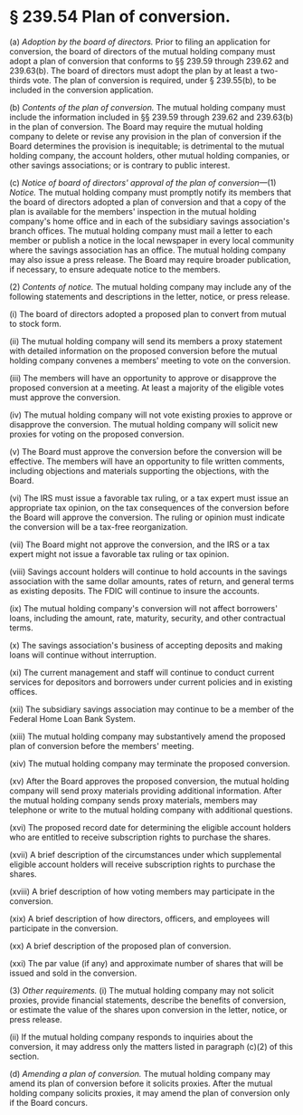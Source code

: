 # § 239.54   Plan of conversion.

(a) *Adoption by the board of directors.* Prior to filing an application for conversion, the board of directors of the mutual holding company must adopt a plan of conversion that conforms to §§ 239.59 through 239.62 and 239.63(b). The board of directors must adopt the plan by at least a two-thirds vote. The plan of conversion is required, under § 239.55(b), to be included in the conversion application.


(b) *Contents of the plan of conversion.* The mutual holding company must include the information included in §§ 239.59 through 239.62 and 239.63(b) in the plan of conversion. The Board may require the mutual holding company to delete or revise any provision in the plan of conversion if the Board determines the provision is inequitable; is detrimental to the mutual holding company, the account holders, other mutual holding companies, or other savings associations; or is contrary to public interest.


(c) *Notice of board of directors' approval of the plan of conversion*—(1) *Notice.* The mutual holding company must promptly notify its members that the board of directors adopted a plan of conversion and that a copy of the plan is available for the members' inspection in the mutual holding company's home office and in each of the subsidiary savings association's branch offices. The mutual holding company must mail a letter to each member or publish a notice in the local newspaper in every local community where the savings association has an office. The mutual holding company may also issue a press release. The Board may require broader publication, if necessary, to ensure adequate notice to the members.


(2) *Contents of notice.* The mutual holding company may include any of the following statements and descriptions in the letter, notice, or press release.


(i) The board of directors adopted a proposed plan to convert from mutual to stock form.


(ii) The mutual holding company will send its members a proxy statement with detailed information on the proposed conversion before the mutual holding company convenes a members' meeting to vote on the conversion.


(iii) The members will have an opportunity to approve or disapprove the proposed conversion at a meeting. At least a majority of the eligible votes must approve the conversion.


(iv) The mutual holding company will not vote existing proxies to approve or disapprove the conversion. The mutual holding company will solicit new proxies for voting on the proposed conversion.


(v) The Board must approve the conversion before the conversion will be effective. The members will have an opportunity to file written comments, including objections and materials supporting the objections, with the Board.


(vi) The IRS must issue a favorable tax ruling, or a tax expert must issue an appropriate tax opinion, on the tax consequences of the conversion before the Board will approve the conversion. The ruling or opinion must indicate the conversion will be a tax-free reorganization.


(vii) The Board might not approve the conversion, and the IRS or a tax expert might not issue a favorable tax ruling or tax opinion.


(viii) Savings account holders will continue to hold accounts in the savings association with the same dollar amounts, rates of return, and general terms as existing deposits. The FDIC will continue to insure the accounts.


(ix) The mutual holding company's conversion will not affect borrowers' loans, including the amount, rate, maturity, security, and other contractual terms.


(x) The savings association's business of accepting deposits and making loans will continue without interruption.


(xi) The current management and staff will continue to conduct current services for depositors and borrowers under current policies and in existing offices.


(xii) The subsidiary savings association may continue to be a member of the Federal Home Loan Bank System.


(xiii) The mutual holding company may substantively amend the proposed plan of conversion before the members' meeting.


(xiv) The mutual holding company may terminate the proposed conversion.


(xv) After the Board approves the proposed conversion, the mutual holding company will send proxy materials providing additional information. After the mutual holding company sends proxy materials, members may telephone or write to the mutual holding company with additional questions.


(xvi) The proposed record date for determining the eligible account holders who are entitled to receive subscription rights to purchase the shares.


(xvii) A brief description of the circumstances under which supplemental eligible account holders will receive subscription rights to purchase the shares.


(xviii) A brief description of how voting members may participate in the conversion.


(xix) A brief description of how directors, officers, and employees will participate in the conversion.


(xx) A brief description of the proposed plan of conversion.


(xxi) The par value (if any) and approximate number of shares that will be issued and sold in the conversion.


(3) *Other requirements.* (i) The mutual holding company may not solicit proxies, provide financial statements, describe the benefits of conversion, or estimate the value of the shares upon conversion in the letter, notice, or press release.


(ii) If the mutual holding company responds to inquiries about the conversion, it may address only the matters listed in paragraph (c)(2) of this section.


(d) *Amending a plan of conversion.* The mutual holding company may amend its plan of conversion before it solicits proxies. After the mutual holding company solicits proxies, it may amend the plan of conversion only if the Board concurs.




